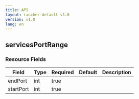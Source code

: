 ```yaml
---
title: API
layout: rancher-default-v1.0
version: v1.0
lang: en
---
```


## servicesPortRange





### Resource Fields

Field | Type | Required | Default | Description
---|---|---|---|---
endPort | int | true |  | 
startPort | int | true |  | 

